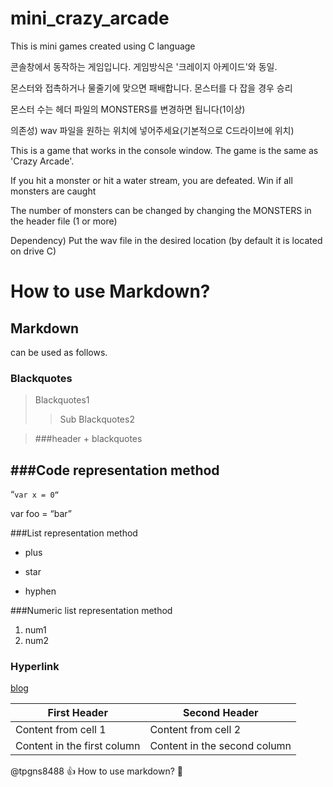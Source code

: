 # mini_crazy_arcade
This is mini games created using C language


콘솔창에서 동작하는 게임입니다.
게임방식은 '크레이지 아케이드'와 동일.

몬스터와 접촉하거나 물줄기에 맞으면 패배합니다.
몬스터를 다 잡을 경우 승리

몬스터 수는 헤더 파일의 MONSTERS를 변경하면 됩니다(1이상)

의존성)
wav 파일을 원하는 위치에 넣어주세요(기본적으로 C드라이브에 위치)




This is a game that works in the console window.
The game is the same as 'Crazy Arcade'.

If you hit a monster or hit a water stream, you are defeated.
Win if all monsters are caught

The number of monsters can be changed by changing the MONSTERS in the header file (1 or more)

Dependency)
Put the wav file in the desired location (by default it is located on drive C)

How to use Markdown? 
============ 
Markdown 
- 
can be used as follows. 

### Blackquotes 
>Blackquotes1 
>>Sub Blackquotes2 

>###header + blackquotes 


###Code representation method 
----- 
“`var x = 0“` 

var foo = “bar” 
<html> </html> 

###List representation method 
+ plus 
* star 
- hyphen 

###Numeric list representation method 
1. num1 
1. num2 

### Hyperlink 
[blog](blog.naver.com/tpgns8488) 

First Header | Second Header 
------------ | ------------- 
Content from cell 1 | Content from cell 2 
Content in the first column | Content in the second column 

@tpgns8488 :+1: How to use markdown? :tophat: 
